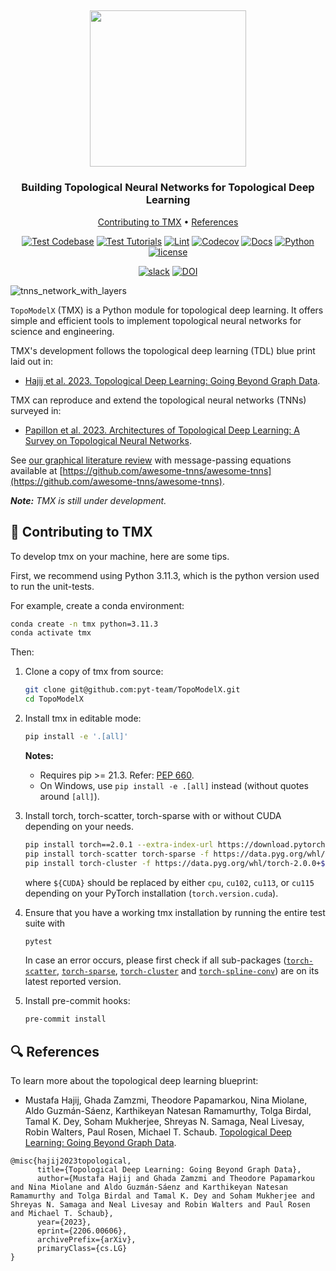 <h2 align="center">
  <img src="https://raw.githubusercontent.com/pyt-team/TopoModelX/main/resources/logo.png" height="250">
</h2>

<h3 align="center">
    Building Topological Neural Networks for Topological Deep Learning
</h3>

<p align="center">
  <a href="#-contributing-to-tmx">Contributing to TMX</a> •
  <a href="#-references">References</a>
</p>

<div align="center">

[![Test Codebase](https://github.com/pyt-team/torch_topo/actions/workflows/test_codebase.yml/badge.svg)](https://github.com/pyt-team/torch_topo/actions/workflows/test_codebase.yml)
[![Test Tutorials](https://github.com/pyt-team/torch_topo/actions/workflows/test_tutorials.yml/badge.svg)](https://github.com/pyt-team/torch_topo/actions/workflows/test_tutorials.yml)
[![Lint](https://github.com/pyt-team/torch_topo/actions/workflows/lint.yml/badge.svg)](https://github.com/pyt-team/torch_topo/actions/workflows/lint.yml)
[![Codecov](https://codecov.io/gh/pyt-team/TopoModelX/branch/main/graph/badge.svg)](https://app.codecov.io/gh/pyt-team/TopoModelX)
[![Docs](https://img.shields.io/badge/docs-website-brightgreen)](https://pyt-team.github.io/topomodelx/index.html)
[![Python](https://img.shields.io/badge/python-3.10+-blue?logo=python)](https://www.python.org/)
[![license](https://badgen.net/github/license/pyt-team/TopoNetX?color=green)](https://github.com/pyt-team/TopoNetX/blob/main/LICENSE)

[![slack](https://img.shields.io/badge/chat-on%20slack-purple?logo=slack)](https://join.slack.com/t/pyt-teamworkspace/shared_invite/zt-2k63sv99s-jbFMLtwzUCc8nt3sIRWjEw)
[![DOI](https://zenodo.org/badge/DOI/10.5281/zenodo.7958513.svg)](https://doi.org/10.5281/zenodo.7958513)

</div>



![tnns_network_with_layers](https://user-images.githubusercontent.com/8267869/234084036-f7d6585e-b7c2-4156-a825-cfa5b9658d71.png)

`TopoModelX` (TMX) is a Python module for topological deep learning. It offers simple and efficient tools to implement topological neural networks for science and engineering.

TMX's development follows the topological deep learning (TDL) blue print laid out in:
- [Hajij et al. 2023. Topological Deep Learning: Going Beyond Graph Data](https://arxiv.org/abs/2206.00606).

TMX can reproduce and extend the topological neural networks (TNNs) surveyed in:
- [Papillon et al. 2023. Architectures of Topological Deep Learning: A Survey on Topological Neural Networks](https://arxiv.org/abs/2304.10031).

See [our graphical literature review](https://github.com/pyt-team/TopoModelX/blob/main/topomodelx.jpeg) with message-passing equations available at [https://github.com/awesome-tnns/awesome-tnns](https://github.com/awesome-tnns/awesome-tnns).

_**Note:** TMX is still under development._

## 🦾 Contributing to TMX

To develop tmx on your machine, here are some tips.

First, we recommend using Python 3.11.3, which is the python version used to run the unit-tests.

For example, create a conda environment:
   ```bash
   conda create -n tmx python=3.11.3
   conda activate tmx
   ```

Then:

1. Clone a copy of tmx from source:

   ```bash
   git clone git@github.com:pyt-team/TopoModelX.git
   cd TopoModelX
   ```

2. Install tmx in editable mode:

   ```bash
   pip install -e '.[all]'
   ```
   **Notes:**
   - Requires pip >= 21.3. Refer: [PEP 660](https://peps.python.org/pep-0660/).
   - On Windows, use `pip install -e .[all]` instead (without quotes around `[all]`).

4. Install torch, torch-scatter, torch-sparse with or without CUDA depending on your needs.

      ```bash
      pip install torch==2.0.1 --extra-index-url https://download.pytorch.org/whl/${CUDA}
      pip install torch-scatter torch-sparse -f https://data.pyg.org/whl/torch-2.0.1+${CUDA}.html
      pip install torch-cluster -f https://data.pyg.org/whl/torch-2.0.0+${CUDA}.html
      ```

      where `${CUDA}` should be replaced by either `cpu`, `cu102`, `cu113`, or `cu115` depending on your PyTorch installation (`torch.version.cuda`).

5. Ensure that you have a working tmx installation by running the entire test suite with

   ```bash
   pytest
   ```

   In case an error occurs, please first check if all sub-packages ([`torch-scatter`](https://github.com/rusty1s/pytorch_scatter), [`torch-sparse`](https://github.com/rusty1s/pytorch_sparse), [`torch-cluster`](https://github.com/rusty1s/pytorch_cluster) and [`torch-spline-conv`](https://github.com/rusty1s/pytorch_spline_conv)) are on its latest reported version.

6. Install pre-commit hooks:

   ```bash
   pre-commit install
   ```

## 🔍 References ##

To learn more about the topological deep learning blueprint:

- Mustafa Hajij, Ghada Zamzmi, Theodore Papamarkou, Nina Miolane, Aldo Guzmán-Sáenz, Karthikeyan Natesan Ramamurthy, Tolga Birdal, Tamal K. Dey, Soham Mukherjee, Shreyas N. Samaga, Neal Livesay, Robin Walters, Paul Rosen, Michael T. Schaub. [Topological Deep Learning: Going Beyond Graph Data](https://arxiv.org/abs/2206.00606).
```
@misc{hajij2023topological,
      title={Topological Deep Learning: Going Beyond Graph Data},
      author={Mustafa Hajij and Ghada Zamzmi and Theodore Papamarkou and Nina Miolane and Aldo Guzmán-Sáenz and Karthikeyan Natesan Ramamurthy and Tolga Birdal and Tamal K. Dey and Soham Mukherjee and Shreyas N. Samaga and Neal Livesay and Robin Walters and Paul Rosen and Michael T. Schaub},
      year={2023},
      eprint={2206.00606},
      archivePrefix={arXiv},
      primaryClass={cs.LG}
}
```
